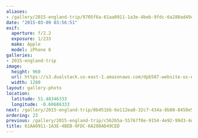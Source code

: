 ```yaml
---
aliases:
- /gallery/2015-england-trip/9705f6a-61aa0911-1a3e-4beb-9fdc-6a280ad49ced.html
date: "2015-03-09 03:56:51"
exif:
  aperture: f/2.2
  exposure: 1/233
  make: Apple
  model: iPhone 6
galleries:
- 2015-england-trip
image:
  height: 960
  url: https://s3.dualstack.us-east-1.amazonaws.com/dpb587-website-us-east-1/asset/gallery/2015-england-trip/9705f6a-61aa0911-1a3e-4beb-9fdc-6a280ad49ced~1280.jpg
  width: 1280
layout: gallery-photo
location:
  latitude: 51.48346333
  longitude: -0.60686333
next: /gallery/2015-england-trip/0b451bb-6e112ea8-32c7-434a-8b80-8458e5f034aa
ordering: 23
previous: /gallery/2015-england-trip/c562b5a-55767f0e-9154-4e92-99d3-4db88d659d0e
title: 61AA0911-1A3E-4BEB-9FDC-6A280AD49CED
---
```

